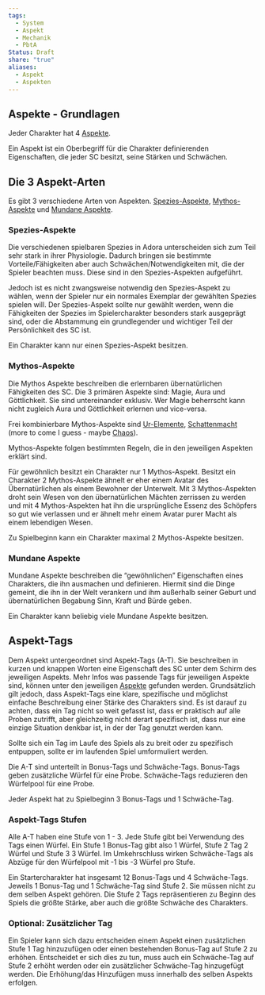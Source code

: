 ```yaml
---
tags:
  - System
  - Aspekt
  - Mechanik
  - PbtA
Status: Draft
share: "true"
aliases:
  - Aspekt
  - Aspekten
---
```

## Aspekte - Grundlagen

Jeder Charakter hat 4 [Aspekte](../../../../Aspekte.md). 

Ein Aspekt ist ein Oberbegriff für die Charakter definierenden Eigenschaften, die jeder SC besitzt, seine Stärken und Schwächen.




## Die 3 Aspekt-Arten

Es gibt 3 verschiedene Arten von Aspekten. [Spezies-Aspekte](Templates/System/Themebooks/Spezies/Spezies.md), [Mythos-Aspekte](../../../../Mythos.md) und [Mundane Aspekte](../../../../Logos%20(mundane%20Aspekte).md). 

### Spezies-Aspekte

Die verschiedenen spielbaren Spezies in Adora unterscheiden sich zum Teil sehr stark in ihrer Physiologie. Dadurch bringen sie bestimmte Vorteile/Fähigkeiten aber auch Schwächen/Notwendigkeiten mit, die der Spieler beachten muss. Diese sind in den Spezies-Aspekten aufgeführt. 

Jedoch ist es nicht zwangsweise notwendig den Spezies-Aspekt zu wählen, wenn der Spieler nur ein normales Exemplar der gewählten Spezies spielen will. Der Spezies-Aspekt sollte nur gewählt werden, wenn die Fähigkeiten der Spezies im Spielercharakter besonders stark ausgeprägt sind, oder die Abstammung ein grundlegender und wichtiger Teil der Persönlichkeit des SC ist. 

Ein Charakter kann nur einen Spezies-Aspekt besitzen.

### Mythos-Aspekte

Die Mythos Aspekte beschreiben die erlernbaren übernatürlichen Fähigkeiten des SC. Die 3 primären Aspekte sind: Magie, Aura und Göttlichkeit. Sie sind untereinander exklusiv. Wer Magie beherrscht kann nicht zugleich Aura und Göttlichkeit erlernen und vice-versa. 

Frei kombinierbare Mythos-Aspekte sind [Ur-Elemente](../../../Setting/M%C3%A4chte%20der%20Welt/Die%20alten%20M%C3%A4chte/Ur-Elemente.md), [Schattenmacht](../../../Setting/M%C3%A4chte%20der%20Welt/Die%20alten%20M%C3%A4chte/Schw%C3%A4rze.md) (more to come I guess - maybe [Chaos](../../../../Chaos.md)). 

Mythos-Aspekte folgen bestimmten Regeln, die in den jeweiligen Aspekten erklärt sind. 

Für gewöhnlich besitzt ein Charakter nur 1 Mythos-Aspekt. Besitzt ein Charakter 2 Mythos-Aspekte ähnelt er eher einem Avatar des Übernatürlichen als einem Bewohner der Unterwelt. Mit 3 Mythos-Aspekten droht sein Wesen von den übernatürlichen Mächten zerrissen zu werden und mit 4 Mythos-Aspekten hat ihn die ursprüngliche Essenz des Schöpfers so gut wie verlassen und er ähnelt mehr einem Avatar purer Macht als einem lebendigen Wesen. 

Zu Spielbeginn kann ein Charakter maximal 2 Mythos-Aspekte besitzen. 

### Mundane Aspekte

Mundane Aspekte beschreiben die “gewöhnlichen” Eigenschaften eines Charakters, die ihn ausmachen und definieren. Hiermit sind die Dinge gemeint, die ihn in der Welt verankern und ihm außerhalb seiner Geburt und übernatürlichen Begabung Sinn, Kraft und Bürde geben. 

Ein Charakter kann beliebig viele Mundane Aspekte besitzen. 


## Aspekt-Tags

Dem Aspekt untergeordnet sind Aspekt-Tags (A-T). Sie beschreiben in kurzen und knappen Worten eine Eigenschaft des SC unter dem Schirm des jeweiligen Aspekts. Mehr Infos was passende Tags für jeweiligen Aspekte sind, können unter den jeweiligen [Aspekte](../../../../Aspekte.md) gefunden werden. 
Grundsätzlich gilt jedoch, dass Aspekt-Tags eine klare, spezifische und möglichst einfache Beschreibung einer Stärke des Charakters sind. Es ist darauf zu achten, dass ein Tag nicht so weit gefasst ist, dass er praktisch auf alle Proben zutrifft, aber gleichzeitig nicht derart spezifisch ist, dass nur eine einzige Situation denkbar ist, in der der Tag genutzt werden kann. 

Sollte sich ein Tag im Laufe des Spiels als zu breit oder zu spezifisch entpuppen, sollte er im laufenden Spiel umformuliert werden. 


Die A-T sind unterteilt in Bonus-Tags und Schwäche-Tags. Bonus-Tags geben zusätzliche Würfel für eine Probe. Schwäche-Tags reduzieren den Würfelpool für eine Probe. 

Jeder Aspekt hat zu Spielbeginn 3 Bonus-Tags und 1 Schwäche-Tag. 

### Aspekt-Tags Stufen

Alle A-T haben eine Stufe von 1 - 3. Jede Stufe gibt bei Verwendung des Tags einen Würfel. Ein Stufe 1 Bonus-Tag gibt also 1 Würfel, Stufe 2 Tag 2 Würfel und Stufe 3 3 Würfel. Im Umkehrschluss wirken Schwäche-Tags als Abzüge für den Würfelpool mit -1 bis -3 Würfel pro Stufe. 

Ein Startercharakter hat insgesamt 12 Bonus-Tags und 4 Schwäche-Tags. Jeweils 1 Bonus-Tag und 1 Schwäche-Tag sind Stufe 2. Sie müssen nicht zu dem selben Aspekt gehören. Die Stufe 2 Tags repräsentieren zu Beginn des Spiels die größte Stärke, aber auch die größte Schwäche des Charakters. 

### Optional: Zusätzlicher Tag

Ein Spieler kann sich dazu entscheiden einem Aspekt einen zusätzlichen Stufe 1 Tag hinzuzufügen oder einen bestehenden Bonus-Tag auf Stufe 2 zu erhöhen. Entscheidet er sich dies zu tun, muss auch ein Schwäche-Tag auf Stufe 2 erhöht werden oder ein zusätzlicher Schwäche-Tag hinzugefügt werden. Die Erhöhung/das Hinzufügen muss innerhalb des selben Aspekts erfolgen. 

 